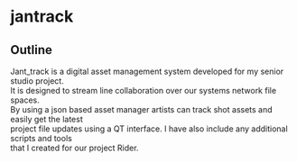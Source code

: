 # jantrack
## Outline
Jant_track is a digital asset management system developed for my senior studio project.<br>
It is designed to stream line collaboration over our systems network file spaces.<br>
By using a json based asset manager artists can track shot assets and easily get the latest<br>
project file updates using a QT interface. I have also include any additional scripts and tools<br>
that I created for our project Rider.
